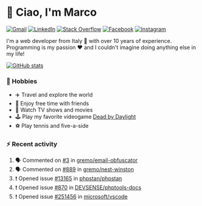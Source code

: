 # 👋 Ciao, I'm Marco

[![Gmail](https://img.shields.io/badge/Gmail-%23BB001B?style=flat-square&logo=gmail&logoColor=white)](mailto:gremo1982@gmail.com)
[![LinkedIn](https://img.shields.io/badge/LinkedIn-%230e76a8?style=flat-square&logo=linkedin)](https://www.linkedin.com/in/marco-polichetti)
[![Stack Overflow](https://img.shields.io/stackexchange/stackoverflow/r/220180?style=flat&logo=stackoverflow&label=Stack%20Overflow&color=%23F47F24)](https://stackoverflow.com/users/220180)
[![Facebook](https://img.shields.io/badge/-Facebook-%234267B2?style=flat-square&logo=facebook&logoColor=white)](https://www.facebook.com/marco.poliketti)
[![Instagram](https://img.shields.io/badge/-Instagram-%23C13584?style=flat-square&logo=instagram&logoColor=white)](https://www.instagram.com/marco.gremo)

I'm a web developer from Italy 🍕 with over 10 years of experience. Programming is my passion ❤️ and I couldn't imagine doing anything else in my life!

[![GitHub stats](https://github-readme-stats.vercel.app/api?username=gremo&show_icons=true&rank_icon=github&theme=transparent)](https://github.com/anuraghazra/github-readme-stats)

### 📅 Hobbies

- ✈️ Travel and explore the world
- 🍻 Enjoy free time with friends
- 🎥 Watch TV shows and movies
- 🕹️ Play my favorite videogame [Dead by Daylight](https://deadbydaylight.com)
- ⚽ Play tennis and five-a-side

### ⚡ Recent activity

<!--START_SECTION:activity-->
1. 🗣 Commented on [#3](https://github.com/gremo/email-obfuscator/pull/3#issuecomment-2985734695) in [gremo/email-obfuscator](https://github.com/gremo/email-obfuscator)
2. 🗣 Commented on [#889](https://github.com/gremo/nest-winston/issues/889#issuecomment-2985726172) in [gremo/nest-winston](https://github.com/gremo/nest-winston)
3. ❗ Opened issue [#13165](https://github.com/phpstan/phpstan/issues/13165) in [phpstan/phpstan](https://github.com/phpstan/phpstan)
4. ❗ Opened issue [#870](https://github.com/DEVSENSE/phptools-docs/issues/870) in [DEVSENSE/phptools-docs](https://github.com/DEVSENSE/phptools-docs)
5. ❗ Opened issue [#251456](https://github.com/microsoft/vscode/issues/251456) in [microsoft/vscode](https://github.com/microsoft/vscode)
<!--END_SECTION:activity-->
